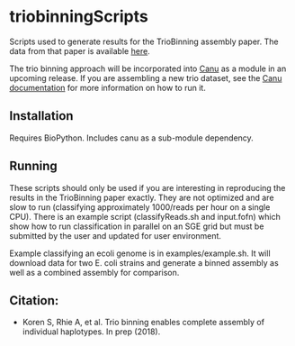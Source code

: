 # triobinningScripts

Scripts used to generate results for the TrioBinning assembly paper. The data from that paper is available [here](https://gembox.cbcb.umd.edu/triobinning/index.html). 

The trio binning approach will be incorporated into [Canu](https://github.com/marbl/canu) as a module in an upcoming release. If you are assembling a new trio dataset, see the [Canu documentation](https://canu.readthedocs.io/en/latest/) for more information on how to run it.

## Installation
Requires BioPython. Includes canu as a sub-module dependency. 

## Running
These scripts should only be used if you are interesting in reproducing the results in the TrioBinning paper exactly. They are not optimized and are slow to run (classifying approximately 1000/reads per hour on a single CPU). There is an example script (classifyReads.sh and input.fofn) which show how to run classification in parallel on an SGE grid but must be submitted by the user and updated for user environment.

Example classifying an ecoli genome is in examples/example.sh. It will download data for two E. coli strains and generate a binned assembly as well as a combined assembly for comparison.

## Citation:
 - Koren S, Rhie A, et al. Trio binning enables complete assembly of individual haplotypes. In prep (2018).
